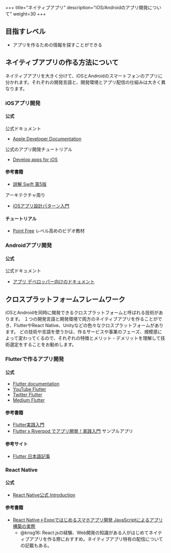 +++
title="ネイティブアプリ"
description="iOS/Androidのアプリ開発について"
weight=30
+++

## 目指すレベル
- アプリを作るための情報を探すことができる

## ネイティブアプリの作る方法について
ネイティブアプリを大きく分けて、iOSとAndroidのスマートフォンのアプリに分かれます。それぞれの開発言語と、開発環境とアプリ配信の仕組みは大きく異なります。

### iOSアプリ開発
#### 公式
公式ドキュメント
- [Apple Developer Documentation](https://developer.apple.com/documentation/)

公式のアプリ開発チュートリアル
- [Develop apps for iOS](https://developer.apple.com/tutorials/app-dev-training/getting-started-with-scrumdinger)

#### 参考書籍　
- [詳解 Swift 第5版](https://www.sbcr.jp/product/4815604073/)

アーキテクチャ周り
- [iOSアプリ設計パターン入門](https://peaks.cc/iOS_architecture) 

#### チュートリアル
- [Point Free](https://www.pointfree.co/) レベル高めのビデオ教材


### Androidアプリ開発
#### 公式
公式ドキュメント
- [アプリ デベロッパー向けのドキュメント](https://developer.android.com/docs/)

## クロスプラットフォームフレームワーク
iOSとAndroidを同時に開発できるクロスプラットフォームと呼ばれる技術があります。
１つの開発言語と開発環境で両方のネイティブアプリを作ることができ、FlutterやReact Native、Unityなどの色々なクロスプラットフォームがあります。
どの技術や言語を使うかは、作るサービスや事業のフェーズ、規模感によって変わってくるので、それぞれの特徴とメリット・デメリットを理解して技術選定をすることをお勧めします。

### Flutterで作るアプリ開発
#### 公式
- [Flutter documentation](https://docs.flutter.dev/)
- [YouTube Flutter](https://www.youtube.com/@flutterdev)
- [Twitter Flutter](https://twitter.com/FlutterDev)
- [Medium Flutter](https://medium.com/flutter)

#### 参考書籍　
- [Flutter実践入門](https://zenn.dev/kazutxt/books/flutter_practice_introduction/viewer/01_chapter0_aboutme)
- [Flutter x Riverpod でアプリ開発！実践入門](https://zenn.dev/riscait/books/flutter-riverpod-practical-introduction) サンプルアプリ

#### 参考サイト
- [Flutter 日本語記事](https://medium.com/flutter-jp)


### React Native
#### 公式
- [React Native公式 Introduction](https://reactnative.dev/docs/getting-started)

#### 参考書籍　
- [React Native＋Expoではじめるスマホアプリ開発 JavaScriptによるアプリ構築の実際](https://book.mynavi.jp/ec/products/detail/id=92636)
  - @knsg16: React.jsの経験、Web開発の知識がある人がはじめてネイティブアプリを作る際におすすめ。ネイティブアプリ特有の配信についての記載もある。

